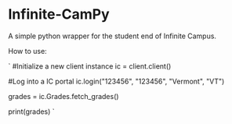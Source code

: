 # Infinite-CamPy
A simple python wrapper for the student end of Infinite Campus.

How to use:

`
#Initialize a new client instance
ic = client.client()

#Log into a IC portal
ic.login("123456", "123456", "Vermont", "VT")

grades = ic.Grades.fetch_grades()

print(grades)
`
